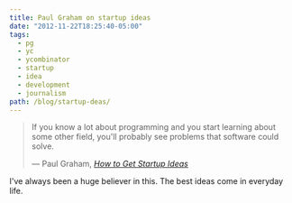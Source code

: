 ```yaml
---
title: Paul Graham on startup ideas
date: "2012-11-22T18:25:40-05:00"
tags:
  - pg
  - yc
  - ycombinator
  - startup
  - idea
  - development
  - journalism
path: /blog/startup-deas/
---
```


> If you know a lot about programming and you start learning about some other
> field, you'll probably see problems that software could solve.
>
> &mdash; Paul Graham, _[How to Get Startup Ideas](http://paulgraham.com/startupideas.html)_

I've always been a huge believer in this. The best ideas come in everyday life.
